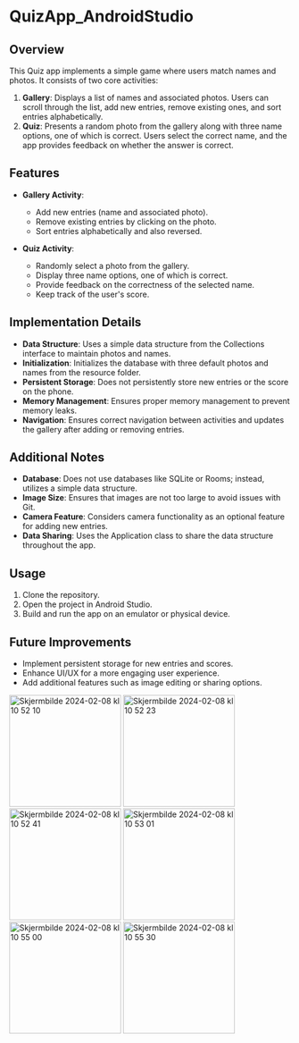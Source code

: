 # QuizApp_AndroidStudio

## Overview
This Quiz app implements a simple game where users match names and photos. It consists of two core activities:

1. **Gallery**: Displays a list of names and associated photos. Users can scroll through the list, add new entries, remove existing ones, and sort entries alphabetically.
2. **Quiz**: Presents a random photo from the gallery along with three name options, one of which is correct. Users select the correct name, and the app provides feedback on whether the answer is correct.

## Features
- **Gallery Activity**: 
  - Add new entries (name and associated photo).
  - Remove existing entries by clicking on the photo.
  - Sort entries alphabetically and also reversed.
  
- **Quiz Activity**:
  - Randomly select a photo from the gallery.
  - Display three name options, one of which is correct.
  - Provide feedback on the correctness of the selected name.
  - Keep track of the user's score.

## Implementation Details
- **Data Structure**: Uses a simple data structure from the Collections interface to maintain photos and names.
- **Initialization**: Initializes the database with three default photos and names from the resource folder.
- **Persistent Storage**: Does not persistently store new entries or the score on the phone.
- **Memory Management**: Ensures proper memory management to prevent memory leaks.
- **Navigation**: Ensures correct navigation between activities and updates the gallery after adding or removing entries.

## Additional Notes
- **Database**: Does not use databases like SQLite or Rooms; instead, utilizes a simple data structure.
- **Image Size**: Ensures that images are not too large to avoid issues with Git.
- **Camera Feature**: Considers camera functionality as an optional feature for adding new entries.
- **Data Sharing**: Uses the Application class to share the data structure throughout the app.

## Usage
1. Clone the repository.
2. Open the project in Android Studio.
3. Build and run the app on an emulator or physical device.

## Future Improvements
- Implement persistent storage for new entries and scores.
- Enhance UI/UX for a more engaging user experience.
- Add additional features such as image editing or sharing options.
<img width="200" alt="Skjermbilde 2024-02-08 kl  10 52 10" src="https://github.com/600883/QuizApp_AndroidStudio/assets/89355523/d8695d1d-ad40-4472-a84d-ac694b06e720">
<img width="200" alt="Skjermbilde 2024-02-08 kl  10 52 23" src="https://github.com/600883/QuizApp_AndroidStudio/assets/89355523/cd85e332-96a6-433b-bc38-96731862ffc3">
<img width="200" alt="Skjermbilde 2024-02-08 kl  10 52 41" src="https://github.com/600883/QuizApp_AndroidStudio/assets/89355523/1c5721dc-e800-4f3c-980c-fac9a76dcbff">
<img width="200" alt="Skjermbilde 2024-02-08 kl  10 53 01" src="https://github.com/600883/QuizApp_AndroidStudio/assets/89355523/2f0f5f0c-60ed-4db2-b1e0-56fe3f10fca7">
<img width="200" alt="Skjermbilde 2024-02-08 kl  10 55 00" src="https://github.com/600883/QuizApp_AndroidStudio/assets/89355523/6936fb81-72eb-4974-aa5d-494596a6ea8d">
<img width="200" alt="Skjermbilde 2024-02-08 kl  10 55 30" src="https://github.com/600883/QuizApp_AndroidStudio/assets/89355523/f4d73733-b009-4c1e-b7b1-f5d4206ff171">






